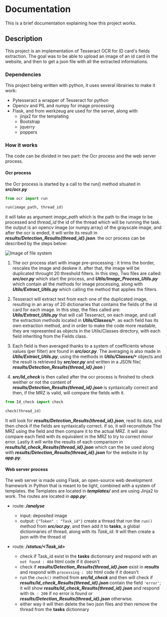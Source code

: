 # Documentation

This is a brief documentation explaining how this project works.

## Description

This project is an implementation of Tesseract OCR for ID card's fields extraction. The goal was to be able to upload an image of an id card in the website,
and then to get a json file with all the extracted informations.

### Dependencies
This project being written with python, it uses several librairies to make it work:

- Pytesseract a wrapper of Tesseract for python
- Opencv and PIL and numpy for image processing 
- Flask, and from werkzeug are used for the server, along with
  - jinja2 for the templating
  - Bootstrap
  - jquerry
  - poppers


### How it works

The code can be divided in two part: the Ocr process and the web server process.

#### Ocr process

the Ocr process is started by a call to the run() method situated in __*src/ocr.py*__

```python
from ocr import run

run(image_path, thread_id)
```
it will take as argument *image_path* which is the path to the image to be processed and *thread_id* the id of the thread which will be running the task. the output is an opencv image (or numpy.array) of the grayscale image, and after the ocr is ended, it will write its result in __*results/Detection_Results{thread_id}.json*__.
the ocr process can be described by the steps below:

![Image of file system](https://github.com/youssef-e/Pytesseract-Opencv/blob/master/Documentation/images/schema1.png)

1. The ocr process start with image pre-processing : it trims the border, rescales the image and deskew it. after that, the image will be duplicated throught 20 threshold filters.
	In this step, Two files are called: __*src/ocr.py*__ which start the process, and __*Utils/Image_Process_Utils.py*__ which contain all the methods for image processing, along with __*Utils/Extract_Utils.py*__ which calling the method that applies the filters.

2. Tesseract will extract text from each one of the duplicated image, resulting in an array of 20 dictionaries that contains the fields of the id card for each image. 
	In this step, the files called are: __*Utils/Extract_Utils.py*__ that will call Tesseract, on each image, and call the extraction methods located in __*Utils/Classes/`*`*__.
	as each field has its own extraction method, and in order to make the code more readable, they are represented as objects in the Utils/Classes directory, with each field inheriting from the Fields class.

3. Each field is then averaged thanks to a system of coefficients whose values (per filter) are found in __*src/ocr.py*__. The averaging is also made in __*Utils/Extract_Utils.py*__, using the methods in __*Utils/Classes/`*`*__ objects and the result is retrieved by __*src/ocr.py*__ and  written in a JSON file( __*results/Detection_Results{thread_id}.json*__ )


4. __*src/Id_check*__ is then called after the ocr process is finished to check weither or not the content of __*results/Detection_Results{thread_id}.json*__ is syntaxically correct and then, if the MRZ is valid, will compare the fields with it.
```python
from Id_check import check

check(thread_id)
```
It will look for __*results/Detection_Results{thread_id}.json*__, read its data, and then check if the fields are syntaxically correct. if so, it will reconstitute The MRZ using the field and then compare it to the actual MRZ. it will also compare each field with its equivalent in the MRZ to try to correct minor error. Lastly it will write the results of each comparison in __*results/Id_check_Results{thread_id}.json*__ which can the be used along with __*results/Detection_Results{thread_id}.json*__ for the website in by __*app.py*__.
	
#### Web server process

The web server is made using Flask, an open-source web development framework in Python that is meant to be light, combined with a system of templates. the Templates are located in __*templates/*__ and are using Jinja2 to work. The routes are located in __*app.py*__:

- route: __*/analyse*__
  * input: deposited image
  * output: `{"Token" : "Task_id"}`
  create a thread that run the `run()` method from __*src/ocr.py*__, and then add it to **tasks**, a global dictionnaries of thread, along with its *Task_id*. It will then create a json with the thread id

- route: __*/status/<Task_id>*__

  - check if Task_id exist in the **tasks** dictionnary and respond with an  `not found : 404` html code if it doesn't
  - check if __*results/Detection_Results{thread_id}.json*__  exist in __*results*__ and respond with `processing : 102` html code if it doesn't
  - run the `check()` method from __*src/Id_check*__ and then will check if __*results/Id_check_Results{thread_id}.json*__ contain the field `'error'`; it will show __*results/Id_check_Results{thread_id}.json*__ and respond with `Ok : 200` if no error is found or __*results/Detection_Results{thread_id}.json*__ otherwise.
  - either way it will then delete the two json files and then remove the thread from the **tasks** dictionnary
